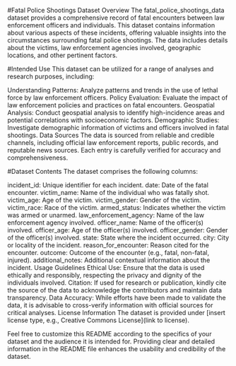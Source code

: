 #Fatal Police Shootings Dataset
Overview
The fatal_police_shootings_data dataset provides a comprehensive record of fatal encounters between law enforcement officers and individuals. This dataset contains information about various aspects of these incidents, offering valuable insights into the circumstances surrounding fatal police shootings. The data includes details about the victims, law enforcement agencies involved, geographic locations, and other pertinent factors.

#Intended Use
This dataset can be utilized for a range of analyses and research purposes, including:

Understanding Patterns: Analyze patterns and trends in the use of lethal force by law enforcement officers.
Policy Evaluation: Evaluate the impact of law enforcement policies and practices on fatal encounters.
Geospatial Analysis: Conduct geospatial analysis to identify high-incidence areas and potential correlations with socioeconomic factors.
Demographic Studies: Investigate demographic information of victims and officers involved in fatal shootings.
Data Sources
The data is sourced from reliable and credible channels, including official law enforcement reports, public records, and reputable news sources. Each entry is carefully verified for accuracy and comprehensiveness.

#Dataset Contents
The dataset comprises the following columns:

incident_id: Unique identifier for each incident.
date: Date of the fatal encounter.
victim_name: Name of the individual who was fatally shot.
victim_age: Age of the victim.
victim_gender: Gender of the victim.
victim_race: Race of the victim.
armed_status: Indicates whether the victim was armed or unarmed.
law_enforcement_agency: Name of the law enforcement agency involved.
officer_name: Name of the officer(s) involved.
officer_age: Age of the officer(s) involved.
officer_gender: Gender of the officer(s) involved.
state: State where the incident occurred.
city: City or locality of the incident.
reason_for_encounter: Reason cited for the encounter.
outcome: Outcome of the encounter (e.g., fatal, non-fatal, injured).
additional_notes: Additional contextual information about the incident.
Usage Guidelines
Ethical Use: Ensure that the data is used ethically and responsibly, respecting the privacy and dignity of the individuals involved.
Citation: If used for research or publication, kindly cite the source of the data to acknowledge the contributors and maintain data transparency.
Data Accuracy: While efforts have been made to validate the data, it is advisable to cross-verify information with official sources for critical analyses.
License Information
The dataset is provided under [insert license type, e.g., Creative Commons License](link to license).

Feel free to customize this README according to the specifics of your dataset and the audience it is intended for. Providing clear and detailed information in the README file enhances the usability and credibility of the dataset.
